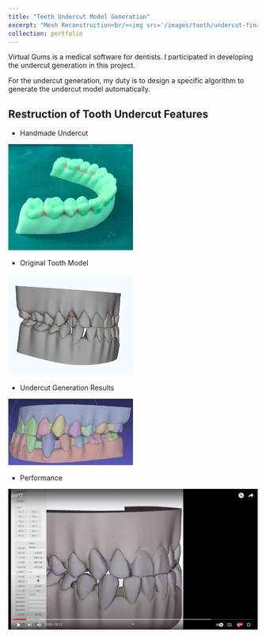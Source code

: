```yaml
---
title: "Teeth Undercut Model Generation"
excerpt: "Mesh Reconstruction<br/><img src='/images/tooth/undercut-final result.png' width='40%'>"
collection: portfolio
---
```


Virtual Gums is a medical software for dentists. I participated in developing the undercut generation in this project.

For the undercut generation, my duty is to design a specific algorithm to generate the undercut model automatically.

## Restruction of Tooth Undercut Features

* Handmade Undercut

<img decoding="async" src="/images/tooth/undercut-example.jpg" width="50%">

* Original Tooth Model

<img decoding="async" src="/images/tooth/tooth%20model-non%20effect.png" width="50%">

* Undercut Generation Results

<img decoding="async" src="/images/tooth/undercut-final%20result.png" width="50%">

* Performance

[![Video](/images/tooth/video%20poster2.png)](https://www.youtube.com/watch?v=vhRDIrhJ9h4)
